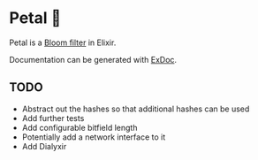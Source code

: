 # Petal 🌺

Petal is a [Bloom filter](https://en.wikipedia.org/wiki/Bloom_filter) in Elixir.

Documentation can be generated with [ExDoc](https://github.com/elixir-lang/ex_doc).

## TODO

- Abstract out the hashes so that additional hashes can be used
- Add further tests
- Add configurable bitfield length
- Potentially add a network interface to it
- Add Dialyxir